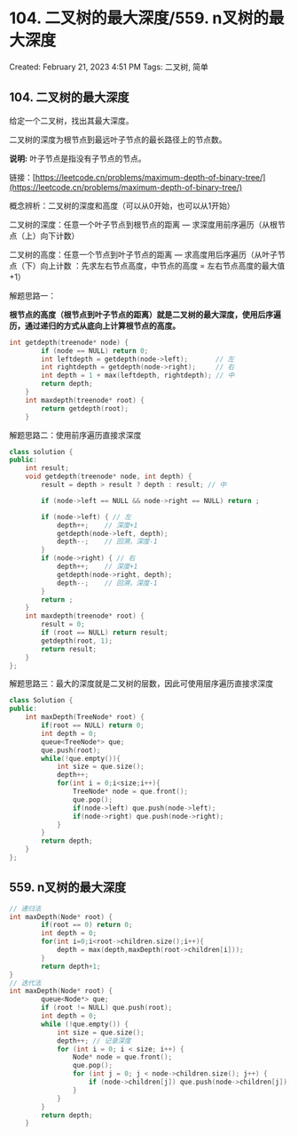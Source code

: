 # 104. 二叉树的最大深度/559. n叉树的最大深度

Created: February 21, 2023 4:51 PM
Tags: 二叉树, 简单

## 104. 二叉树的最大深度

给定一个二叉树，找出其最大深度。

二叉树的深度为根节点到最远叶子节点的最长路径上的节点数。

**说明:** 叶子节点是指没有子节点的节点。

链接：[https://leetcode.cn/problems/maximum-depth-of-binary-tree/](https://leetcode.cn/problems/maximum-depth-of-binary-tree/)

概念辨析：二叉树的深度和高度（可以从0开始，也可以从1开始）

二叉树的深度：任意一个叶子节点到根节点的距离 — 求深度用前序遍历（从根节点（上）向下计数）

二叉树的高度：任意一个节点到叶子节点的距离 — 求高度用后序遍历（从叶子节点（下）向上计数 ：先求左右节点高度，中节点的高度 = 左右节点高度的最大值+1）

解题思路一：

**根节点的高度（根节点到叶子节点的距离）就是二叉树的最大深度，使用后序遍历，通过递归的方式从底向上计算根节点的高度。**

```cpp
int getdepth(treenode* node) {
        if (node == NULL) return 0;
        int leftdepth = getdepth(node->left);       // 左
        int rightdepth = getdepth(node->right);     // 右
        int depth = 1 + max(leftdepth, rightdepth); // 中
        return depth;
    }
    int maxdepth(treenode* root) {
        return getdepth(root);
    }
```

解题思路二：使用前序遍历直接求深度

```cpp
class solution {
public:
    int result;
    void getdepth(treenode* node, int depth) {
        result = depth > result ? depth : result; // 中

        if (node->left == NULL && node->right == NULL) return ;

        if (node->left) { // 左
            depth++;    // 深度+1
            getdepth(node->left, depth);
            depth--;    // 回溯，深度-1
        }
        if (node->right) { // 右
            depth++;    // 深度+1
            getdepth(node->right, depth);
            depth--;    // 回溯，深度-1
        }
        return ;
    }
    int maxdepth(treenode* root) {
        result = 0;
        if (root == NULL) return result;
        getdepth(root, 1);
        return result;
    }
};
```

解题思路三：最大的深度就是二叉树的层数，因此可使用层序遍历直接求深度

```cpp
class Solution {
public:
    int maxDepth(TreeNode* root) {
        if(root == NULL) return 0;
        int depth = 0;
        queue<TreeNode*> que;
        que.push(root);
        while(!que.empty()){
            int size = que.size();
            depth++;
            for(int i = 0;i<size;i++){
                TreeNode* node = que.front();
                que.pop();
                if(node->left) que.push(node->left);
                if(node->right) que.push(node->right);
            }
        }
        return depth;
    }
};
```

## 559. n叉树的最大深度

```cpp
// 递归法
int maxDepth(Node* root) {
        if(root == 0) return 0;
        int depth = 0;
        for(int i=0;i<root->children.size();i++){
            depth = max(depth,maxDepth(root->children[i]));
        }
        return depth+1; 
}
// 迭代法
int maxDepth(Node* root) {
        queue<Node*> que;
        if (root != NULL) que.push(root);
        int depth = 0;
        while (!que.empty()) {
            int size = que.size();
            depth++; // 记录深度
            for (int i = 0; i < size; i++) {
                Node* node = que.front();
                que.pop();
                for (int j = 0; j < node->children.size(); j++) {
                    if (node->children[j]) que.push(node->children[j]);
                }
            }
        }
        return depth;
    }
```
